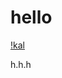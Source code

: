 # hello

[!kal](https://github.com/n0bl1nk/CTF-Writeups/blob/master/sacmasapanisler/image.jpg)

h.h.h
